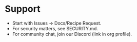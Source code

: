 # Support

- Start with Issues → Docs/Recipe Request.  
- For security matters, see SECURITY.md.  
- For community chat, join our Discord (link in org profile).
